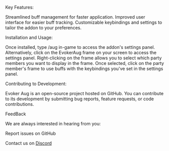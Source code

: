 Key Features:

Streamlined buff management for faster application.
Improved user interface for easier buff tracking.
Customizable keybindings and settings to tailor the addon to your preferences.


Installation and Usage:

Once installed, type /aug in-game to access the addon's settings panel. Alternatively, click on the EvokerAug frame on your screen to access the settings panel. Right-clicking on the frame allows you to select which party members you want to display in the frame. Once selected, click on the party member's frame to use buffs with the keybindings you've set in the settings panel.


Contributing to Development: 

Evoker Aug is an open-source project hosted on GitHub. You can contribute to its development by submitting bug reports, feature requests, or code contributions.

FeedBack

We are always interested in hearing from you:

Report issues on GitHub

Contact us on [Discord](https://discord.gg/D9jb6zwn3j)

